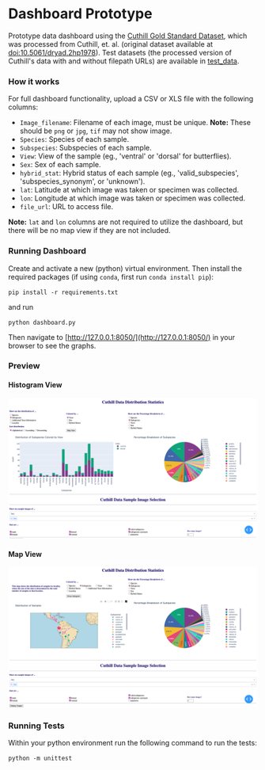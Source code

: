 # Dashboard Prototype
Prototype data dashboard using the [Cuthill Gold Standard Dataset](https://huggingface.co/datasets/imageomics/Curated_GoldStandard_Hoyal_Cuthill), which was processed from Cuthill, et. al. (original dataset available at [doi:10.5061/dryad.2hp1978](https://doi.org/10.5061/dryad.2hp1978)). Test datasets (the processed version of Cuthill's data with and without filepath URLs) are available in [test_data](https://github.com/Imageomics/dashboard-prototype/tree/main/test_data).


### How it works

For full dashboard functionality, upload a CSV or XLS file with the following columns: 
- `Image_filename`: Filename of each image, must be unique. **Note:** These should be `png` or `jpg`, `tif` may not show image.
- `Species`: Species of each sample.
- `Subspecies`: Subspecies of each sample.
- `View`: View of the sample (eg., 'ventral' or 'dorsal' for butterflies).
- `Sex`: Sex of each sample.
- `hybrid_stat`: Hybrid status of each sample (eg., 'valid_subspecies', 'subspecies_synonym', or 'unknown').
- `lat`: Latitude at which image was taken or specimen was collected.
- `lon`: Longitude at which image was taken or specimen was collected.
- `file_url`: URL to access file.

**Note:** `lat` and `lon` columns are not required to utilize the dashboard, but there will be no map view if they are not included.

### Running Dashboard

Create and activate a new (python) virtual environment. 
Then install the required packages (if using `conda`, first run `conda install pip`):

``` 
pip install -r requirements.txt 
```

and run 

```
python dashboard.py
```

Then navigate to [http://127.0.0.1:8050/](http://127.0.0.1:8050/) in your browser to see the graphs.


### Preview

#### Histogram View
![image](dashboard_preview_hist.png)

#### Map View
![image](dashboard_preview_map.png)


### Running Tests

Within your python environment run the following command to run the tests:
```
python -m unittest
```
